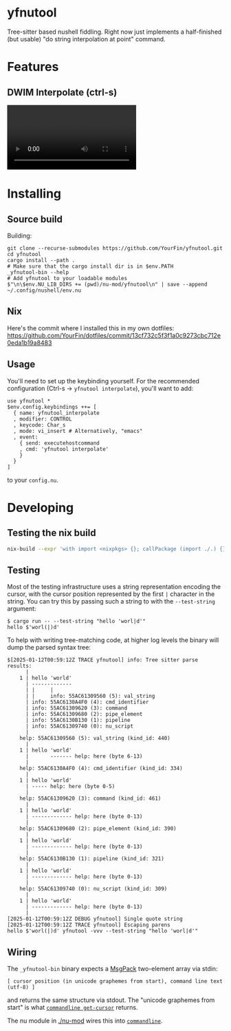 # yfnutool

Tree-sitter based nushell fiddling. Right now just implements a half-finished (but usable) "do string interpolation at point" command.

# Features

## DWIM Interpolate (ctrl-s)

<video src="https://github.com/user-attachments/assets/cc389005-f0d2-4112-8910-5778c28b33bd"></video>

# Installing

## Source build
Building:

``` nushell
git clone --recurse-submodules https://github.com/YourFin/yfnutool.git
cd yfnutool
cargo install --path .
# Make sure that the cargo install dir is in $env.PATH
_yfnutool-bin --help
# Add yfnutool to your loadable modules
$"\n\$env.NU_LIB_DIRS += (pwd)/nu-mod/yfnutool\n" | save --append ~/.config/nushell/env.nu
```

## Nix

Here's the commit where I installed this in my own dotfiles: https://github.com/YourFin/dotfiles/commit/13cf732c5f3f1a0c9273cbc712e0eda1b19a8483

## Usage

You'll need to set up the keybinding yourself. For the recommended configuration (Ctrl-s -> `yfnutool interpolate`), you'll want to add:

``` nushell
use yfnutool *
$env.config.keybindings ++= [
  { name: yfnutool_interpolate
  , modifier: CONTROL
  , keycode: Char_s
  , mode: vi_insert # Alternatively, "emacs"
  , event: 
    { send: executehostcommand
    , cmd: 'yfnutool interpolate' 
    } 
  } 
]
```

to your `config.nu`.

# Developing
## Testing the nix build

``` sh
nix-build --expr 'with import <nixpkgs> {}; callPackage (import ./.) {}'
```

## Testing

Most of the testing infrastructure uses a string representation encoding the cursor, with the cursor position represented by the first `|` character in the string. You can try this by passing such a string to with the `--test-string` argument:

``` text
$ cargo run -- --test-string "hello 'worl|d'"
hello $'worl(|)d'
```

To help with writing tree-matching code, at higher log levels the binary will dump the parsed syntax tree: 

``` text
$[2025-01-12T00:59:12Z TRACE yfnutool] info: Tree sitter parse results:
      |
    1 | hello 'world'
      | -------------
      | |     |
      | |     info: 55AC61309560 (5): val_string
      | info: 55AC6130A4F0 (4): cmd_identifier
      | info: 55AC61309620 (3): command
      | info: 55AC61309680 (2): pipe_element
      | info: 55AC6130B130 (1): pipeline
      | info: 55AC61309740 (0): nu_script
      |
    help: 55AC61309560 (5): val_string (kind_id: 440)
      |
    1 | hello 'world'
      |       ------- help: here (byte 6-13)
      |
    help: 55AC6130A4F0 (4): cmd_identifier (kind_id: 334)
      |
    1 | hello 'world'
      | ----- help: here (byte 0-5)
      |
    help: 55AC61309620 (3): command (kind_id: 461)
      |
    1 | hello 'world'
      | ------------- help: here (byte 0-13)
      |
    help: 55AC61309680 (2): pipe_element (kind_id: 390)
      |
    1 | hello 'world'
      | ------------- help: here (byte 0-13)
      |
    help: 55AC6130B130 (1): pipeline (kind_id: 321)
      |
    1 | hello 'world'
      | ------------- help: here (byte 0-13)
      |
    help: 55AC61309740 (0): nu_script (kind_id: 309)
      |
    1 | hello 'world'
      | ------------- help: here (byte 0-13)
      |
[2025-01-12T00:59:12Z DEBUG yfnutool] Single quote string
[2025-01-12T00:59:12Z TRACE yfnutool] Escaping parens
hello $'worl(|)d' yfnutool -vvv --test-string "hello 'worl|d'"
```

## Wiring

The `_yfnutool-bin` binary expects a [MsgPack](https://msgpack.org/) two-element array via stdin:

``` text
[ cursor position (in unicode graphemes from start), command line text (utf-8) ]
```

and returns the same structure via stdout. The "unicode graphemes from start" is what [`commandline get-cursor`](https://www.nushell.sh/commands/docs/commandline_get-cursor.html) returns.

The nu module in [./nu-mod](./nu-mod) wires this into [`commandline`](https://www.nushell.sh/commands/docs/commandline.html).
